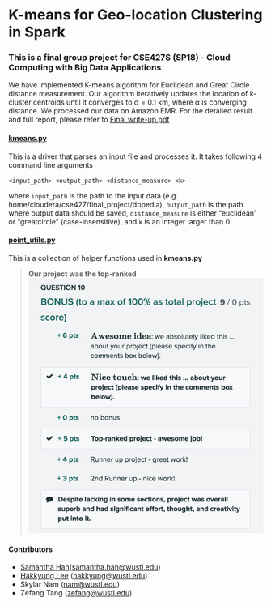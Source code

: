 # K-means for Geo-location Clustering in Spark

### This is a final group project for CSE427S (SP18) - Cloud Computing with Big Data Applications

We have implemented K-means algorithm for Euclidean and Great Circle distance measurement. Our algorithm iteratively updates the location of k-cluster centroids until it converges to α = 0.1 km, where α is converging distance. We processed our data on Amazon EMR. For the detailed result and full report, please refer to [Final write-up.pdf](https://github.com/SamanthaSHan/geocluster-kmeans-pyspark/blob/master/Final%20Write-up.pdf)

#### [kmeans.py](https://github.com/SamanthaSHan/geocluster-kmeans-pyspark/blob/master/kmeans.py)

This is a driver that parses an input file and processes it. It takes following 4 command line arguments

    <input_path> <output_path> <distance_measure> <k>

where `input_path` is the path to the input data (e.g. home/cloudera/cse427/final_project/dbpedia), `output_path` is the path where output data should be saved, `distance_measure` is either “euclidean” or “greatcircle” (case-insensitive), and `k` is an integer larger than 0.

#### [point\_utils.py](https://github.com/SamanthaSHan/geocluster-kmeans-pyspark/blob/master/point_utils.py)


This is a collection of helper functions used in **kmeans.py** 

> **Our project was the top-ranked**
> ![](427Final.png)  

#### Contributors

* [Samantha Han][SH](samantha.han@wustl.edu)
* [Hakkyung Lee][HL] (hakkyung@wustl.edu)
* Skylar Nam (nam@wustl.edu)
* Zefang Tang (zefang@wustl.edu)


[SH]: <https://github.com/SamanthaSHan>
[HL]: <https://github.com/hklee93>